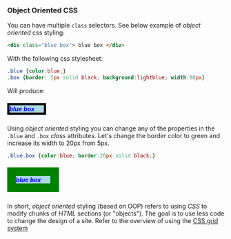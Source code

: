 
### Object Oriented CSS 

You can have multiple `class` selectors. See below example of _object oriented_ css  styling:
```html
<div class="blue box"> blue box </div>
```
With the following css stylesheet:
```css
.blue {color:blue;}
.box {border: 5px solid black; background:lightblue; width:80px}
```
Will produce:
<h5 style="color:blue; background:lightblue; border: 5px solid black; width:80px; "> blue box </h5>

Using _object oriented_ styling you can change any of the properties in the `.blue` and `.box` _class_ attributes. Let's change the border color to green and increase its width to 20px from 5px.

```css
.blue.box {color:blue; border:20px solid black;}
```
<h5 style="color:blue; background:lightblue; border: 20px solid green; width:80px; "> blue box </h5>

In short, _object oriented_ styling (based on OOP) refers to using _CSS_ to modify chunks of _HTML_ sections (or "objects"). The goal is to use less code to change the design of a site. Refer to the overview of using the [CSS grid system](link)
